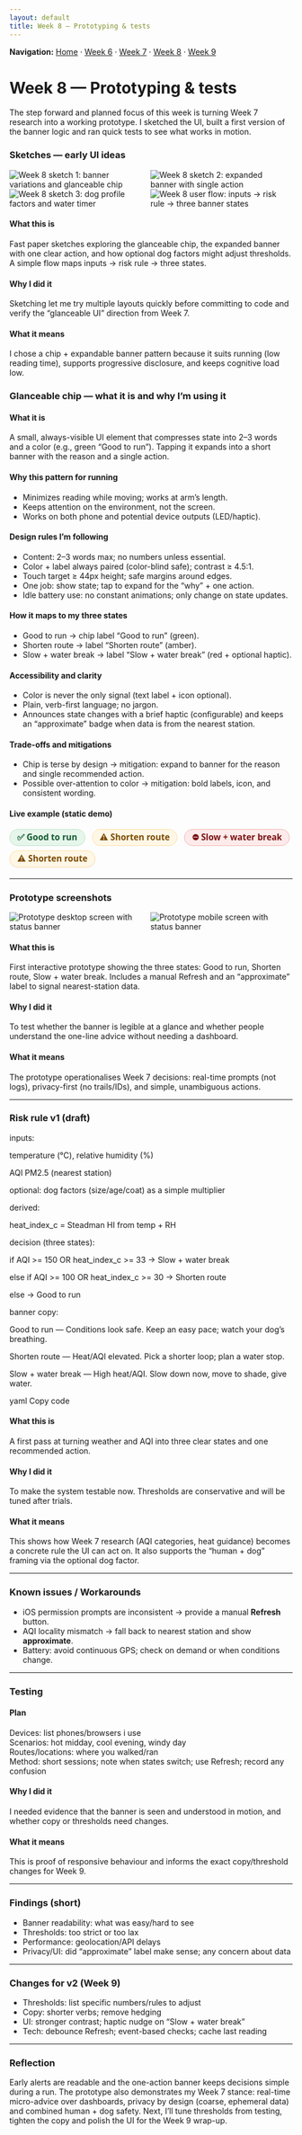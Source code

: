 ```yaml
---
layout: default
title: Week 8 — Prototyping & tests
---
```


**Navigation:** [Home](/Process-Journal-Task-2/) · [Week 6](./week6) · [Week 7](./week7) · [Week 8](./week8) · [Week 9](./week9)

# Week 8 — Prototyping & tests

The step forward and planned focus of this week is turning Week 7 research into a working prototype. I sketched the UI, built a first version of the banner logic and ran quick tests to see what works in motion.

### Sketches — early UI ideas
<img src="../assets/images/week8-sketch-01.jpg" alt="Week 8 sketch 1: banner variations and glanceable chip" style="max-width:48%;height:auto;margin-right:1%;">
<img src="../assets/images/week8-sketch-02.jpg" alt="Week 8 sketch 2: expanded banner with single action" style="max-width:48%;height:auto;">
<br>
<img src="../assets/images/week8-sketch-03.jpg" alt="Week 8 sketch 3: dog profile factors and water timer" style="max-width:48%;height:auto;margin-right:1%;">
<img src="../assets/images/week8-flow.jpg" alt="Week 8 user flow: inputs → risk rule → three banner states" style="max-width:48%;height:auto;">

#### What this is
Fast paper sketches exploring the glanceable chip, the expanded banner with one clear action, and how optional dog factors might adjust thresholds. A simple flow maps inputs → risk rule → three states.

#### Why I did it
Sketching let me try multiple layouts quickly before committing to code and verify the “glanceable UI” direction from Week 7.

#### What it means
I chose a chip + expandable banner pattern because it suits running (low reading time), supports progressive disclosure, and keeps cognitive load low.

### Glanceable chip — what it is and why I’m using it

#### What it is
A small, always-visible UI element that compresses state into 2–3 words and a color (e.g., green “Good to run”). Tapping it expands into a short banner with the reason and a single action.

#### Why this pattern for running
- Minimizes reading while moving; works at arm’s length.
- Keeps attention on the environment, not the screen.
- Works on both phone and potential device outputs (LED/haptic).

#### Design rules I’m following
- Content: 2–3 words max; no numbers unless essential.
- Color + label always paired (color-blind safe); contrast ≥ 4.5:1.
- Touch target ≥ 44px height; safe margins around edges.
- One job: show state; tap to expand for the “why” + one action.
- Idle battery use: no constant animations; only change on state updates.

#### How it maps to my three states
- Good to run → chip label “Good to run” (green).  
- Shorten route → label “Shorten route” (amber).  
- Slow + water break → label “Slow + water break” (red + optional haptic).

#### Accessibility and clarity
- Color is never the only signal (text label + icon optional).
- Plain, verb-first language; no jargon.  
- Announces state changes with a brief haptic (configurable) and keeps an “approximate” badge when data is from the nearest station.

#### Trade-offs and mitigations
- Chip is terse by design → mitigation: expand to banner for the reason and single recommended action.  
- Possible over-attention to color → mitigation: bold labels, icon, and consistent wording.

#### Live example (static demo)

<!-- Glanceable chip demo (pure HTML/CSS; no scripts) -->
<style>
  .chip-demo{margin:12px 0 20px;font-family:system-ui,-apple-system,"Segoe UI",Roboto,Arial,sans-serif}
  .chip-row{display:flex;flex-wrap:wrap;gap:12px;align-items:center}
  .chip{display:inline-flex;align-items:center;gap:.5rem;padding:.4rem .8rem;border-radius:999px;
        font-weight:600;font-size:.95rem;line-height:1;border:1px solid transparent}
  .chip--good{background:#e6f6ea;color:#145a32;border-color:#bde5c8}
  .chip--med{background:#fff7e6;color:#7a4a00;border-color:#ffe0a3}
  .chip--high{background:#fdeaea;color:#7a1212;border-color:#f3b2b2}

  .banner{margin-top:10px;padding:12px 14px;border-radius:12px;border:1px solid #e5e7eb;background:#fff}
  .banner--good{border-color:#bde5c8}
  .banner--med{border-color:#ffe0a3}
  .banner--high{border-color:#f3b2b2}
  .banner h4{margin:0 0 .25rem 0;font-size:1rem}
  .banner p{margin:.25rem 0}
  .badge{font-size:.75rem;font-weight:600;padding:.15rem .45rem;border-radius:6px;background:#f3f4f6;color:#111827}

  details.chip-details{margin-top:8px}
  details > summary{list-style:none;cursor:pointer}
  details > summary::-webkit-details-marker{display:none}
  summary .chip{box-shadow:0 1px 2px rgba(0,0,0,.06)}

  @media (max-width:640px){
    .chip-row{gap:8px}
    .chip{font-size:.9rem}
  }
</style>

<div class="chip-demo" role="region" aria-label="Glanceable chip demo">
  <!-- The three states (static samples) -->
  <div class="chip-row" aria-hidden="true">
    <span class="chip chip--good" title="Good to run">✅ Good to run</span>
    <span class="chip chip--med"  title="Shorten route">⚠️ Shorten route</span>
    <span class="chip chip--high" title="Slow + water break">⛔ Slow + water break</span>
  </div>

  <!-- Expandable example using details/summary -->
  <details class="chip-details">
    <summary aria-label="Expand example banner">
      <span class="chip chip--med">⚠️ Shorten route</span>
    </summary>
    <div class="banner banner--med">
      <h4>Why</h4>
      <p>Heat index elevated and AQI moderate. Data is <span class="badge">approximate</span> (nearest station).</p>
      <h4>Action</h4>
      <p>Choose a shorter loop and plan a water stop. Tap <strong>Refresh</strong> to re-check in 5 minutes.</p>
    </div>
  </details>
</div>

---

### Prototype screenshots
<img src="../assets/images/week8-desktop.png" alt="Prototype desktop screen with status banner" style="max-width:48%;height:auto;margin-right:1%;">
<img src="../assets/images/week8-mobile.png" alt="Prototype mobile screen with status banner" style="max-width:48%;height:auto;">

#### What this is
First interactive prototype showing the three states: Good to run, Shorten route, Slow + water break. Includes a manual Refresh and an “approximate” label to signal nearest-station data.

#### Why I did it
To test whether the banner is legible at a glance and whether people understand the one-line advice without needing a dashboard.

#### What it means
The prototype operationalises Week 7 decisions: real-time prompts (not logs), privacy-first (no trails/IDs), and simple, unambiguous actions.

---

### Risk rule v1 (draft)

inputs:

temperature (°C), relative humidity (%)

AQI PM2.5 (nearest station)

optional: dog factors (size/age/coat) as a simple multiplier

derived:

heat_index_c = Steadman HI from temp + RH

decision (three states):

if AQI >= 150 OR heat_index_c >= 33 → Slow + water break

else if AQI >= 100 OR heat_index_c >= 30 → Shorten route

else → Good to run

banner copy:

Good to run — Conditions look safe. Keep an easy pace; watch your dog’s breathing.

Shorten route — Heat/AQI elevated. Pick a shorter loop; plan a water stop.

Slow + water break — High heat/AQI. Slow down now, move to shade, give water.

yaml
Copy code

#### What this is
A first pass at turning weather and AQI into three clear states and one recommended action.

#### Why I did it
To make the system testable now. Thresholds are conservative and will be tuned after trials.

#### What it means
This shows how Week 7 research (AQI categories, heat guidance) becomes a concrete rule the UI can act on. It also supports the “human + dog” framing via the optional dog factor.

---

### Known issues / Workarounds
- iOS permission prompts are inconsistent → provide a manual **Refresh** button.  
- AQI locality mismatch → fall back to nearest station and show **approximate**.  
- Battery: avoid continuous GPS; check on demand or when conditions change.

---

### Testing

#### Plan
Devices: list phones/browsers i use  
Scenarios: hot midday, cool evening, windy day  
Routes/locations: where you walked/ran  
Method: short sessions; note when states switch; use Refresh; record any confusion

#### Why I did it
I needed evidence that the banner is seen and understood in motion, and whether copy or thresholds need changes.

#### What it means
This is proof of responsive behaviour and informs the exact copy/threshold changes for Week 9.

---

### Findings (short)
- Banner readability: what was easy/hard to see  
- Thresholds: too strict or too lax  
- Performance: geolocation/API delays  
- Privacy/UI: did “approximate” label make sense; any concern about data

---

### Changes for v2 (Week 9)
- Thresholds: list specific numbers/rules to adjust  
- Copy: shorter verbs; remove hedging  
- UI: stronger contrast; haptic nudge on “Slow + water break”  
- Tech: debounce Refresh; event-based checks; cache last reading

---

### Reflection
Early alerts are readable and the one-action banner keeps decisions simple during a run. The prototype also demonstrates my Week 7 stance: real-time micro-advice over dashboards, privacy by design (coarse, ephemeral data) and combined human + dog safety. Next, I’ll tune thresholds from testing, tighten the copy and polish the UI for the Week 9 wrap-up.
